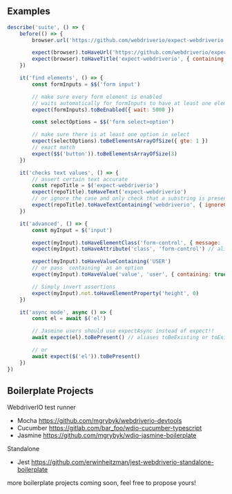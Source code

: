 ## Examples

```js
describe('suite', () => {
    before(() => {
        browser.url('https://github.com/webdriverio/expect-webdriverio')

        expect(browser).toHaveUrl('https://github.com/webdriverio/expect-webdriverio')
        expect(browser).toHaveTitle('expect-webdriverio', { containing: true })
    })

    it('find elements', () => {
        const formInputs = $$('form input')

        // make sure every form element is enabled
        // waits automatically for formInputs to have at least one element
        expect(formInputs).toBeEnabled({ wait: 5000 })

        const selectOptions = $$('form select>option')

        // make sure there is at least one option in select
        expect(selectOptions).toBeElementsArrayOfSize({ gte: 1 })
        // exact match
        expect($$('button')).toBeElementsArrayOfSize(3)
    })

    it('checks text values', () => {
        // assert certain text accurate
        const repoTitle = $('expect-webdriverio')
        expect(repoTitle).toHaveText('expect-webdriverio')
        // or ignore the case and only check that a substring is present
        expect(repoTitle).toHaveTextContaining('webdriverio', { ignoreCase: true })
    })

    it('advanced', () => {
        const myInput = $('input')

        expect(myInput).toHaveElementClass('form-control', { message: 'Not a form control!', })
        expect(myInput).toHaveAttribute('class', 'form-control') // alias toHaveAttr

        expect(myInput).toHaveValueContaining('USER')
        // or pass `containing` as an option
        expect(myInput).toHaveValue('value', 'user', { containing: true, ignoreCase: true })

        // Simply invert assertions
        expect(myInput).not.toHaveElementProperty('height', 0)
    })

    it('async mode', async () => {
        const el = await $('el')

        // Jasmine users should use expectAsync instead of expect!!
        await expect(el).toBePresent() // aliases toBeExisting or toExist

        // or
        await expect($('el')).toBePresent()
    })
})
```

## Boilerplate Projects

WebdriverIO test runner
- Mocha https://github.com/mgrybyk/webdriverio-devtools
- Cucumber https://gitlab.com/bar_foo/wdio-cucumber-typescript
- Jasmine https://github.com/mgrybyk/wdio-jasmine-boilerplate

Standalone
- Jest https://github.com/erwinheitzman/jest-webdriverio-standalone-boilerplate

more boilerplate projects coming soon, feel free to propose yours!
